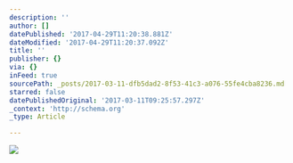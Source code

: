 ```yaml
---
description: ''
author: []
datePublished: '2017-04-29T11:20:38.881Z'
dateModified: '2017-04-29T11:20:37.092Z'
title: ''
publisher: {}
via: {}
inFeed: true
sourcePath: _posts/2017-03-11-dfb5dad2-8f53-41c3-a076-55fe4cba8236.md
starred: false
datePublishedOriginal: '2017-03-11T09:25:57.297Z'
_context: 'http://schema.org'
_type: Article

---
```

![](https://the-grid-user-content.s3-us-west-2.amazonaws.com/d85791f3-98aa-4394-8f0a-745273816142.jpg)